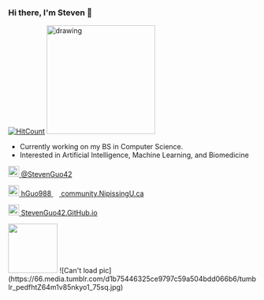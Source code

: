 ### Hi there, I'm Steven 👋
[![HitCount](http://hits.dwyl.com/StevenGuo42/{project}.svg)](http://hits.dwyl.com/StevenGuo42/{project})
<img src="https://www.codewars.com/users/StevenGuo42/badges/large" alt="drawing" width="220"/>

- Currently working on my BS in Computer Science.
- Interested in Artificial Intelligence, Machine Learning, and Biomedicine

[<img width="22px" src="https://cdn.jsdelivr.net/npm/simple-icons@v3/icons/twitter.svg" /> @StevenGuo42][twitter]

[<img width="22px" src="https://visualpharm.com/assets/48/Message-595b40b75ba036ed117d6701.svg" />
hGuo988 <img width="12px" src="https://cdn.jsdelivr.net/npm/simple-icons@3.4.0/icons/mail-dot-ru.svg" />
community.NipissingU.ca][email]

[<img width="22px" src="https://visualpharm.com/assets/78/Website-595b40b75ba036ed117d5c7f.svg" /> StevenGuo42.GitHub.io][website]



<img width="100px" src="https://StevenGuo42.GitHub.io/misc/newest_archillect_pic/redirect.html" />
![Can't load pic](https://66.media.tumblr.com/d1b75446325ce9797c59a504bdd066b6/tumblr_pedfhtZ64m1v85nkyo1_75sq.jpg)


[twitter]: https://twitter.com/StevenGuo42
[email]: mailto:hguo988@community.nipissingu.ca
[website]: https://stevenguo42.github.io/

 <!---
[![Anurag's github stats](https://github-readme-stats.vercel.app/api?username=StevenGuo42)](https://github.com/anuraghazra/github-readme-stats)
--->


